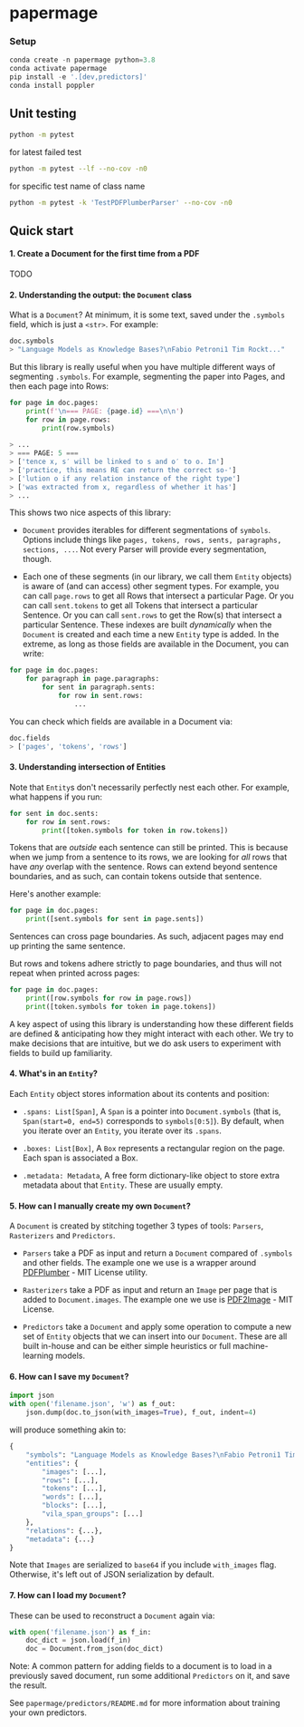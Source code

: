 # papermage

### Setup

```python
conda create -n papermage python=3.8
conda activate papermage
pip install -e '.[dev,predictors]'
conda install poppler
```

## Unit testing
```bash
python -m pytest
```
for latest failed test
```bash
python -m pytest --lf --no-cov -n0
```
for specific test name of class name
```bash
python -m pytest -k 'TestPDFPlumberParser' --no-cov -n0
```

## Quick start

#### 1. Create a Document for the first time from a PDF
TODO

#### 2. Understanding the output: the `Document` class

What is a `Document`? At minimum, it is some text, saved under the `.symbols` field, which is just a `<str>`.  For example:

```python
doc.symbols
> "Language Models as Knowledge Bases?\nFabio Petroni1 Tim Rockt..."
```

But this library is really useful when you have multiple different ways of segmenting `.symbols`. For example, segmenting the paper into Pages, and then each page into Rows:

```python
for page in doc.pages:
    print(f'\n=== PAGE: {page.id} ===\n\n')
    for row in page.rows:
        print(row.symbols)
        
> ...
> === PAGE: 5 ===
> ['tence x, s′ will be linked to s and o′ to o. In']
> ['practice, this means RE can return the correct so-']
> ['lution o if any relation instance of the right type']
> ['was extracted from x, regardless of whether it has']
> ...
```

This shows two nice aspects of this library:

* `Document` provides iterables for different segmentations of `symbols`.  Options include things like `pages, tokens, rows, sents, paragraphs, sections, ...`.  Not every Parser will provide every segmentation, though.

* Each one of these segments (in our library, we call them `Entity` objects) is aware of (and can access) other segment types. For example, you can call `page.rows` to get all Rows that intersect a particular Page. Or you can call `sent.tokens` to get all Tokens that intersect a particular Sentence. Or you can call `sent.rows` to get the Row(s) that intersect a particular Sentence. These indexes are built *dynamically* when the `Document` is created and each time a new `Entity` type is added. In the extreme, as long as those fields are available in the Document, you can write:

```python
for page in doc.pages:
    for paragraph in page.paragraphs:
        for sent in paragraph.sents:
            for row in sent.rows: 
                ...
```

You can check which fields are available in a Document via:

```python
doc.fields
> ['pages', 'tokens', 'rows']
```

#### 3. Understanding intersection of Entities

Note that `Entity`s don't necessarily perfectly nest each other. For example, what happens if you run:

```python
for sent in doc.sents:
    for row in sent.rows:
        print([token.symbols for token in row.tokens])
```

Tokens that are *outside* each sentence can still be printed. This is because when we jump from a sentence to its rows, we are looking for *all* rows that have *any* overlap with the sentence. Rows can extend beyond sentence boundaries, and as such, can contain tokens outside that sentence.

Here's another example:
```python
for page in doc.pages:
    print([sent.symbols for sent in page.sents])
```

Sentences can cross page boundaries. As such, adjacent pages may end up printing the same sentence.

But rows and tokens adhere strictly to page boundaries, and thus will not repeat when printed across pages:
```python
for page in doc.pages:
    print([row.symbols for row in page.rows])
    print([token.symbols for token in page.tokens])
``` 

A key aspect of using this library is understanding how these different fields are defined & anticipating how they might interact with each other. We try to make decisions that are intuitive, but we do ask users to experiment with fields to build up familiarity.



#### 4. What's in an `Entity`?

Each `Entity` object stores information about its contents and position:

* `.spans: List[Span]`, A `Span` is a pointer into `Document.symbols` (that is, `Span(start=0, end=5)` corresponds to `symbols[0:5]`). By default, when you iterate over an `Entity`, you iterate over its `.spans`.

* `.boxes: List[Box]`, A `Box` represents a rectangular region on the page. Each span is associated a Box.

* `.metadata: Metadata`, A free form dictionary-like object to store extra metadata about that `Entity`. These are usually empty.



#### 5. How can I manually create my own `Document`?

A `Document` is created by stitching together 3 types of tools: `Parsers`, `Rasterizers` and `Predictors`.

* `Parsers` take a PDF as input and return a `Document` compared of `.symbols` and other fields. The example one we use is a wrapper around [PDFPlumber](https://github.com/jsvine/pdfplumber) - MIT License utility.

* `Rasterizers` take a PDF as input and return an `Image` per page that is added to `Document.images`. The example one we use is [PDF2Image](https://github.com/Belval/pdf2image) - MIT License. 

* `Predictors` take a `Document` and apply some operation to compute a new set of `Entity` objects that we can insert into our `Document`. These are all built in-house and can be either simple heuristics or full machine-learning models.



#### 6. How can I save my `Document`?

```python
import json
with open('filename.json', 'w') as f_out:
    json.dump(doc.to_json(with_images=True), f_out, indent=4)
```

will produce something akin to:
```python
{
    "symbols": "Language Models as Knowledge Bases?\nFabio Petroni1 Tim Rockt...",
    "entities": {
        "images": [...],
        "rows": [...],
        "tokens": [...],
        "words": [...],
        "blocks": [...],
        "vila_span_groups": [...]
    },
    "relations": {...},
    "metadata": {...}
}
```

Note that `Images` are serialized to `base64` if you include `with_images` flag. Otherwise, it's left out of JSON serialization by default.


#### 7. How can I load my `Document`?

These can be used to reconstruct a `Document` again via:

```python
with open('filename.json') as f_in:
    doc_dict = json.load(f_in)
    doc = Document.from_json(doc_dict)
```


Note: A common pattern for adding fields to a document is to load in a previously saved document, run some additional `Predictors` on it, and save the result.

See `papermage/predictors/README.md` for more information about training your own predictors.